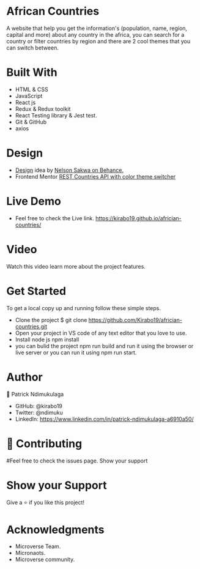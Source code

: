 # African Countries 
A website that help you get the information's (population, name, region, capital and more) about any country in the africa, you can search for a country or filter countries by region and there are 2 cool themes that you can switch between.

# Built With

- HTML & CSS
- JavaScript
- React js
- Redux & Redux toolkit
- React Testing library & Jest test.
- Git & GitHub
- axios

# Design

- [Design](https://www.behance.net/gallery/31579789/Ballhead-App-(Free-PSDs)) idea by [Nelson Sakwa on Behance.](https://www.behance.net/sakwadesignstudio)
- Frontend Mentor [REST Countries API with color theme switcher](https://www.frontendmentor.io/challenges/rest-countries-api-with-color-theme-switcher-5cacc469fec04111f7b848ca)

# Live Demo 

- Feel free to check the Live link. https://kirabo19.github.io/africian-countries/

# Video

Watch this video learn more about the project features.

# Get Started

To get a local copy up and running follow these simple steps.

   - Clone the project $ git clone https://github.com/Kirabo19/africian-countries.git
   - Open your project in VS code of any text editor that you love to use.
   - Install node js npm install
   - you can bulid the project npm run build and run it using the browser or live server or you can run it using npm run start.


# Author

👤 Patrick Ndimukulaga

   - GitHub: @kirabo19
   - Twitter: @ndimuku
   - LinkedIn: https://www.linkedin.com/in/patrick-ndimukulaga-a6910a50/

# 🤝 Contributing

#Feel free to check the issues page.
Show your support

# Show your Support

Give a ⭐️ if you like this project!

# Acknowledgments

   - Microverse Team.
   - Micronaots.
   - Microverse community.


